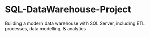 # SQL-DataWarehouse-Project
Building a modern data warehouse with SQL Server, including ETL processes, data modelling, &amp; analytics

